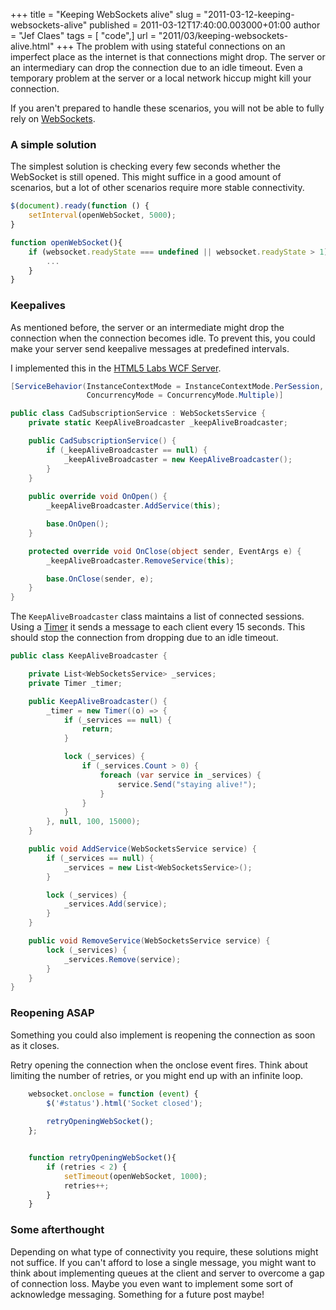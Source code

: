 +++
title = "Keeping WebSockets alive"
slug = "2011-03-12-keeping-websockets-alive"
published = 2011-03-12T17:40:00.003000+01:00
author = "Jef Claes"
tags = [ "code",]
url = "2011/03/keeping-websockets-alive.html"
+++
The problem with using stateful connections on an imperfect place as the
internet is that connections might drop. The server or an intermediary
can drop the connection due to an idle timeout. Even a temporary problem
at the server or a local network hiccup might kill your connection.  
  
If you aren't prepared to handle these scenarios, you will not be able
to fully rely on [WebSockets](http://websocket.org/).  
  
### A simple solution 
  
The simplest solution is checking every few seconds whether the
WebSocket is still opened. This might suffice in a good amount of
scenarios, but a lot of other scenarios require more stable
connectivity.  
  
```js
$(document).ready(function () {        
    setInterval(openWebSocket, 5000);
}

function openWebSocket(){
    if (websocket.readyState === undefined || websocket.readyState > 1) {
        ...
    }
}
```
  
### Keepalives
  
As mentioned before, the server or an intermediate might drop the
connection when the connection becomes idle. To prevent this, you could
make your server send keepalive messages at predefined intervals.  
  
I implemented this in the [HTML5 Labs WCF Server](https://www.jefclaes.be/2011/01/html5-rebuilding-websockets-server.html).  
  
```cs
[ServiceBehavior(InstanceContextMode = InstanceContextMode.PerSession, 
                 ConcurrencyMode = ConcurrencyMode.Multiple)]

public class CadSubscriptionService : WebSocketsService {
    private static KeepAliveBroadcaster _keepAliveBroadcaster;

    public CadSubscriptionService() {           
        if (_keepAliveBroadcaster == null) {
            _keepAliveBroadcaster = new KeepAliveBroadcaster();
        }
    }
 
    public override void OnOpen() {
        _keepAliveBroadcaster.AddService(this);

        base.OnOpen();
    }

    protected override void OnClose(object sender, EventArgs e) {
        _keepAliveBroadcaster.RemoveService(this);

        base.OnClose(sender, e);
    }     
}
```
  
The `KeepAliveBroadcaster` class maintains a list of connected sessions.
Using a [Timer](http://msdn.microsoft.com/en-us/library/system.threading.timer.aspx) it sends a message to each client every 15 seconds. This should stop the connection from dropping due to an idle timeout.  
  
```cs
public class KeepAliveBroadcaster {

    private List<WebSocketsService> _services;
    private Timer _timer;

    public KeepAliveBroadcaster() {
        _timer = new Timer((o) => {
            if (_services == null) {
                return;
            }

            lock (_services) {
                if (_services.Count > 0) {
                    foreach (var service in _services) {
                        service.Send("staying alive!");
                    }
                }
            }
        }, null, 100, 15000);              
    }

    public void AddService(WebSocketsService service) {
        if (_services == null) {
            _services = new List<WebSocketsService>();
        }

        lock (_services) {               
            _services.Add(service);
        }
    }

    public void RemoveService(WebSocketsService service) {
        lock (_services) {
            _services.Remove(service);
        }
    }
}
```

### Reopening ASAP  
  
Something you could also implement is reopening the connection as soon
as it closes.  
  
Retry opening the connection when the onclose event fires. Think about
limiting the number of retries, or you might end up with an infinite
loop.  
  
```js
    websocket.onclose = function (event) {            
        $('#status').html('Socket closed');    
        
        retryOpeningWebSocket();
    };


    function retryOpeningWebSocket(){
        if (retries < 2) {            
            setTimeout(openWebSocket, 1000);            
            retries++;
        }
    }
```

### Some afterthought  
  
Depending on what type of connectivity you require, these solutions
might not suffice. If you can't afford to lose a single message, you
might want to think about implementing queues at the client and server
to overcome a gap of connection loss. Maybe you even want to implement
some sort of acknowledge messaging. Something for a future post maybe!  